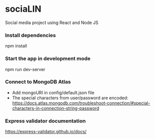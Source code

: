 # sociaLIN

Social media project using React and Node JS

### Install dependencies

npm install

### Start the app in development mode

npm run dev-server

### Connect to MongoDB Atlas

- Add mongoURI in config/default.json file
- The special characters from user/password are encoded:
  https://docs.atlas.mongodb.com/troubleshoot-connection/#special-characters-in-connection-string-password

### Express validator documentation

https://express-validator.github.io/docs/
